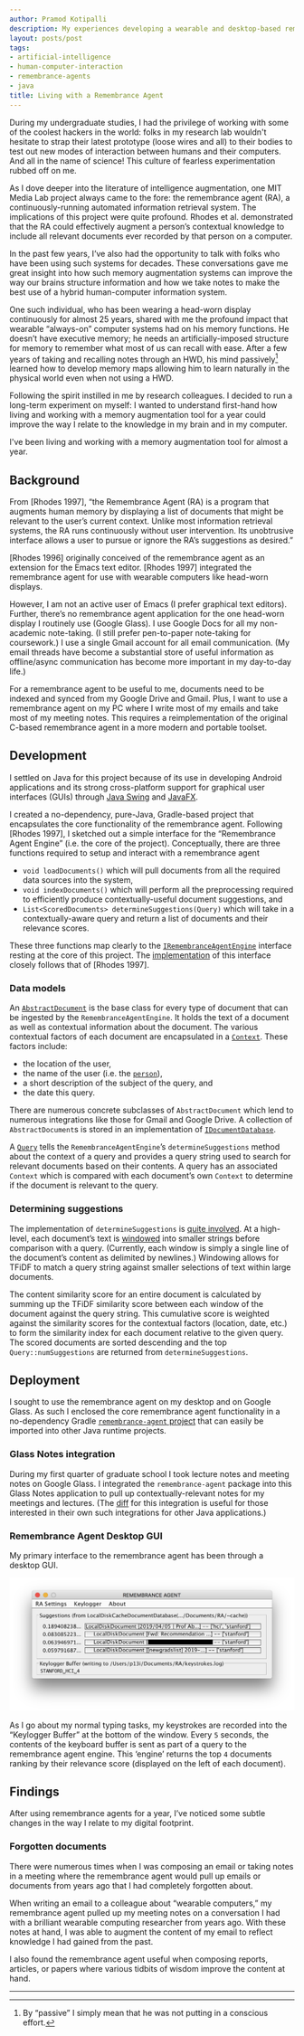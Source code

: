 ```yaml
---
author: Pramod Kotipalli
description: My experiences developing a wearable and desktop-based remembrance agent. I also examine the impact of living with an intelligent agent such as this has had on my cognition, memory recall, and how I organize my digital information.
layout: posts/post
tags:
- artificial-intelligence
- human-computer-interaction
- remembrance-agents
- java
title: Living with a Remembrance Agent
---
```




During my undergraduate studies, I had the privilege of working with some of the coolest hackers in the world: folks in my research lab wouldn't hesitate to strap their latest prototype (loose wires and all) to their bodies to test out new modes of interaction between humans and their computers. And all in the name of science! This culture of fearless experimentation rubbed off on me.

As I dove deeper into the literature of intelligence augmentation, one MIT Media Lab project always came to the fore: the remembrance agent (RA), a continuously-running automated information retrieval system. The implications of this project were quite profound. Rhodes et al. demonstrated that the RA could effectively augment a person’s contextual knowledge to include all relevant documents ever recorded by that person on a computer.

In the past few years, I’ve also had the opportunity to talk with folks who have been using such systems for decades. These conversations gave me great insight into how such memory augmentation systems can improve the way our brains structure information and how we take notes to make the best use of a hybrid human-computer information system.

One such individual, who has been wearing a head-worn display continuously for almost 25 years, shared with me the profound impact that wearable “always-on” computer systems had on his memory functions. He doesn’t have executive memory; he needs an artificially-imposed structure for memory to remember what most of us can recall with ease. After a few years of taking and recalling notes through an HWD, his mind passively[^footnote-1] learned how to develop memory maps allowing him to learn naturally in the physical world even when not using a HWD.

Following the spirit instilled in me by research colleagues. I decided to run a long-term experiment on myself: I wanted to understand first-hand how living and working with a memory augmentation tool for a year could improve the way I relate to the knowledge in my brain and in my computer.

I've been living and working with a memory augmentation tool for almost a year. 

## Background

From [Rhodes 1997], “the Remembrance Agent (RA) is a program that augments human memory by displaying a list of documents that might be relevant to the user’s current context. Unlike most information retrieval systems, the RA runs continuously without user intervention. Its unobtrusive interface allows a user to pursue or ignore the RA’s suggestions as desired.”

[Rhodes 1996] originally conceived of the remembrance agent as an extension for the Emacs text editor. [Rhodes 1997] integrated the remembrance agent for use with wearable computers like head-worn displays. 

However, I am not an active user of Emacs (I prefer graphical text editors). Further, there’s no remembrance agent application for the one head-worn display I routinely use (Google Glass). I use Google Docs for all my non-academic note-taking. (I still prefer pen-to-paper note-taking for coursework.) I use a single Gmail account for all email communication. (My email threads have become a substantial store of useful information as offline/async communication has become more important in my day-to-day life.)

For a remembrance agent to be useful to me, documents need to be indexed and synced from my Google Drive and Gmail. Plus, I want to use a remembrance agent on my PC where I write most of my emails and take most of my meeting notes. This requires a reimplementation of the original C-based remembrance agent in a more modern and portable toolset.

## Development

I settled on Java for this project because of its use in developing Android applications and its strong cross-platform support for graphical user interfaces (GUIs) through [Java Swing](https://en.wikipedia.org/wiki/Swing_(Java)) and [JavaFX](https://en.wikipedia.org/wiki/JavaFX).

I created a no-dependency, pure-Java, Gradle-based project that encapsulates the core functionality of the remembrance agent. Following [Rhodes 1997], I sketched out a simple interface for the “Remembrance Agent Engine” (i.e. the core of the project). Conceptually, there are three functions required to setup and interact with a remembrance agent

* `void loadDocuments()` which will pull documents from all the required data sources into the system,
* `void indexDocuments()` which will perform all the preprocessing required to efficiently produce contextually-useful document suggestions, and
* `List<ScoredDocuments> determineSuggestions(Query)` which will take in a contextually-aware query and return a list of documents and their relevance scores.

These three functions map clearly to the [`IRemembranceAgentEngine`](https://github.com/remembrance-agent/remembrance-agent/blob/v2.0.0/src/main/java/io/p13i/ra/engine/IRemembranceAgentEngine.java) interface resting at the core of this project. The [implementation](https://github.com/remembrance-agent/remembrance-agent/blob/v2.0.0/src/main/java/io/p13i/ra/engine/RemembranceAgentEngine.java) of this interface closely follows that of [Rhodes 1997]. 

### Data models

An [`AbstractDocument`](https://github.com/remembrance-agent/remembrance-agent/blob/v2.0.0/src/main/java/io/p13i/ra/models/AbstractDocument.java) is the base class for every type of document that can be ingested by the `RemembranceAgentEngine`. It holds the text of a document as well as contextual information about the document. The various contextual factors of each document are encapsulated in a [`Context`](https://github.com/remembrance-agent/remembrance-agent/blob/v2.0.0/src/main/java/io/p13i/ra/models/Context.java). These factors include:

* the location of the user,
* the name of the user (i.e. the [`person`](https://github.com/remembrance-agent/remembrance-agent/blob/v2.0.0/src/main/java/io/p13i/ra/models/Context.java#L13)),
* a short description of the subject of the query, and
* the date this query.

There are numerous concrete subclasses of `AbstractDocument` which lend to numerous integrations like those for Gmail and Google Drive. A collection of `AbstractDocument`s is stored in an implementation of [`IDocumentDatabase`](https://github.com/remembrance-agent/remembrance-agent/blob/v2.0.0/src/main/java/io/p13i/ra/databases/IDocumentDatabase.java#L6).

A [`Query`](https://github.com/remembrance-agent/remembrance-agent/blob/v2.0.0/src/main/java/io/p13i/ra/models/Query.java) tells the `RemembranceAgentEngine`’s `determineSuggestions` method about the context of a query and provides a query string used to search for relevant documents based on their contents. A query has an associated `Context` which is compared with each document’s own `Context` to determine if the document is relevant to the query.

### Determining suggestions

The implementation of `determineSuggestions` is [quite involved](https://github.com/remembrance-agent/remembrance-agent/blob/v2.0.0/src/main/java/io/p13i/ra/engine/RemembranceAgentEngine.java#L38-L100). At a high-level, each document’s text is [windowed](https://github.com/remembrance-agent/remembrance-agent/blob/03a7280872bfb1d6e6188d33836fa6fd1f45c6fe/src/main/java/io/p13i/ra/utils/WordVector.java#L29) into smaller strings before comparison with a query. (Currently, each window is simply a single line of the document’s content as delimited by newlines.) Windowing allows for TFiDF to match a query string against smaller selections of text within large documents.

The content similarity score for an entire document is calculated by summing up the TFiDF similarity score between each window of the document against the query string. This cumulative score is weighted against the similarity scores for the contextual factors (location, date, etc.) to form the similarity index for each document relative to the given query. The scored documents are sorted descending and the top `Query::numSuggestions` are returned from `determineSuggestions`.

## Deployment

I sought to use the remembrance agent on my desktop and on Google Glass. As such I enclosed the core remembrance agent functionality in a no-dependency Gradle [`remembrance-agent`](https://github.com/remembrance-agent/remembrange-agent)[ project](https://github.com/remembrance-agent/remembrange-agent) that can easily be imported into other Java runtime projects.

### Glass Notes integration

During my first quarter of graduate school I took lecture notes and meeting notes on Google Glass. I integrated the `remembrance-agent` package into this Glass Notes application to pull up contextually-relevant notes for my meetings and lectures. (The [diff](https://github.com/glass-notes/glass-notes-app/commit/09eb5c01fff2b5fcab9700dddced27824f8a5310) for this integration is useful for those interested in their own such integrations for other Java applications.)

### Remembrance Agent Desktop GUI

My primary interface to the remembrance agent has been through a desktop GUI. 

![None](/static/images/2020-05-15-living-with-remembrance-agent/image0.png)


As I go about my normal typing tasks, my keystrokes are recorded into the “Keylogger Buffer” at the bottom of the window. Every `5` seconds, the contents of the keyboard buffer is sent as part of a query to the remembrance agent engine. This ‘engine’ returns the top `4` documents ranking by their relevance score (displayed on the left of each document).

## Findings

After using remembrance agents for a year, I’ve noticed some subtle changes in the way I relate to my digital footprint.

### Forgotten documents

There were numerous times when I was composing an email or taking notes in a meeting where the remembrance agent would pull up emails or documents from years ago that I had completely forgotten about.

When writing an email to a colleague about “wearable computers,” my remembrance agent pulled up my meeting notes on a conversation I had with a brilliant wearable computing researcher from years ago. With these notes at hand, I was able to augment the content of my email to reflect knowledge I had gained from the past.

I also found the remembrance agent useful when composing reports, articles, or papers where various tidbits of wisdom improve the content at hand.


---

[^footnote-1]:  By “passive” I simply mean that he was not putting in a conscious effort.